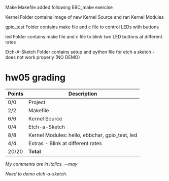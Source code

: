 Make
Makefile added following EBC_make exercise

Kernel 
Folder contains image of new Kernel Source and ran Kernel Modules

gpio_test
Folder contains make file and c file to control LEDs with buttons 

led
Folder contains make file and c file to blink two LED buttons at different rates

Etch-A-Sketch
Folder contains setup and python file for etch a sketch - does not work properly (NO DEMO)

# hw05 grading

| Points      | Description |
| ----------- | ----------- |
|  0/0 | Project 
|  2/2 | Makefile
|  6/6 | Kernel Source
|  0/4 | Etch-a-Sketch
|  8/8 | Kernel Modules: hello, ebbchar, gpio_test, led
|  4/4 | Extras - Blink at different rates
| 20/20 | **Total**

*My comments are in italics. --may*

*Need to demo etch-a-sketch.*
